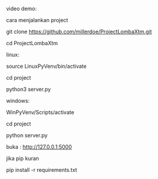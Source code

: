 video demo: 

cara menjalankan project 

git clone https://github.com/millerdoe/ProjectLombaXtm.git

cd ProjectLombaXtm

linux:

source LinuxPyVenv/bin/activate

cd project

python3 server.py

windows:

WinPyVenv/Scripts/activate

cd project

python server.py

buka : http://127.0.0.1:5000

jika pip kuran 

pip install -r requirements.txt


